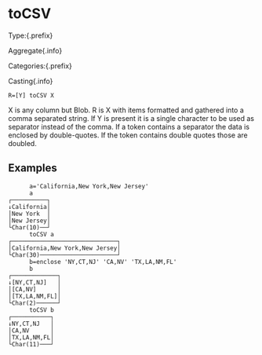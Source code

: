 # toCSV

Type:{.prefix}

Aggregate{.info}

Categories:{.prefix}

Casting{.info}

~~~
R=[Y] toCSV X
~~~

X is any column but Blob. R is X with items formatted and gathered into a comma separated string.
If Y is present it is a single character to be used as separator instead of the comma. If a token
contains a separator the data is enclosed by double-quotes. If the token contains double quotes
those are doubled.

## Examples

~~~
      a='California,New York,New Jersey'
      a
┌──────────┐
↓California│
│New York  │
│New Jersey│
└Char(10)──┘
      toCSV a
┌──────────────────────────────┐
│California,New York,New Jersey│
└Char(30)──────────────────────┘
      b=enclose 'NY,CT,NJ' 'CA,NV' 'TX,LA,NM,FL'
      b
┌─────────────┐
↓[NY,CT,NJ]   │
│[CA,NV]      │
│[TX,LA,NM,FL]│
└Char(2)──────┘
      toCSV b
┌───────────┐
↓NY,CT,NJ   │
│CA,NV      │
│TX,LA,NM,FL│
└Char(11)───┘
~~~


